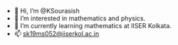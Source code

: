 - 👋 Hi, I’m @KSourasish
- 👀 I’m interested in mathematics and physics.
- 🌱 I’m currently learning mathematics at IISER Kolkata.
- 📫 sk19ms052@iiserkol.ac.in

<!---
KSourasish/KSourasish is a ✨ special ✨ repository because its `README.md` (this file) appears on your GitHub profile.
You can click the Preview link to take a look at your changes.
--->

